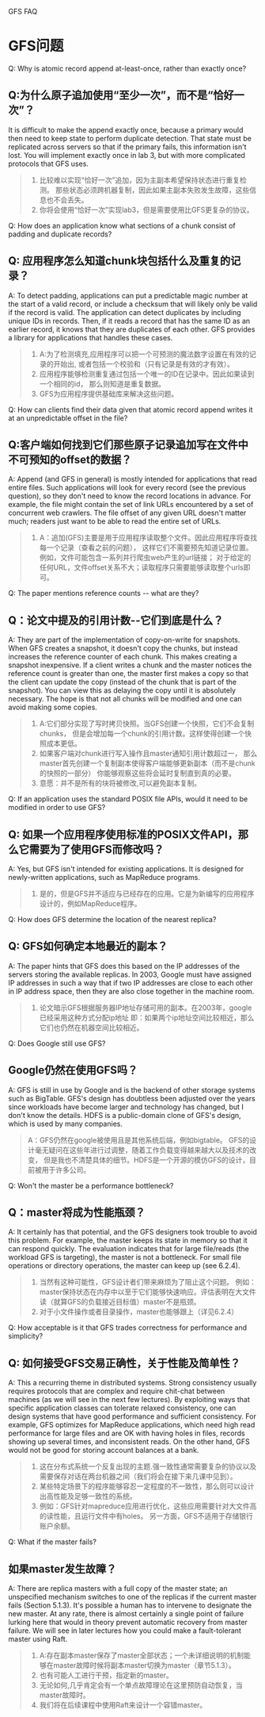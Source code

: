 GFS FAQ
# GFS问题
Q: Why is atomic record append at-least-once, rather than exactly
once?
## Q:为什么原子追加使用“至少一次”，而不是“恰好一次”？

It is difficult to make the append exactly once, because a primary
would then need to keep state to perform duplicate detection. That
state must be replicated across servers so that if the primary fails,
this information isn't lost. You will implement exactly once in lab
3, but with more complicated protocols that GFS uses.
> 1. 比较难以实现“恰好一次”追加，因为主副本希望保持状态进行重复检测。
> 那些状态必须跨机器复制，因此如果主副本失败发生故障，这些信息也不会丢失。
> 2. 你将会使用“恰好一次”实现lab3，但是需要使用比GFS更复杂的协议。

Q: How does an application know what sections of a chunk consist of
padding and duplicate records?
## Q: 应用程序怎么知道chunk块包括什么及重复的记录？

A: To detect padding, applications can put a predictable magic number
at the start of a valid record, or include a checksum that will likely
only be valid if the record is valid. The application can detect
duplicates by including unique IDs in records. Then, if it reads a
record that has the same ID as an earlier record, it knows that they
are duplicates of each other. GFS provides a library for applications
that handles these cases.
> 1. A:为了检测填充,应用程序可以把一个可预测的魔法数字设置在有效的记录的开始出,
> 或者包括一个校验和（只有记录是有效的才有效）。
> 2. 应用程序能够检测重复通过包括一个唯一的ID在记录中。因此如果读到一个相同的id，
> 那么则知道是重复数据。
> 3. GFS为应用程序提供基础库来解决这些问题。

Q: How can clients find their data given that atomic record append
writes it at an unpredictable offset in the file?
## Q:客户端如何找到它们那些原子记录追加写在文件中不可预知的offset的数据？

A: Append (and GFS in general) is mostly intended for applications
that read entire files. Such applications will look for every record
(see the previous question), so they don't need to know the record
locations in advance. For example, the file might contain the set of
link URLs encountered by a set of concurrent web crawlers. The
file offset of any given URL doesn't matter much; readers just want to
be able to read the entire set of URLs.
> 1. A：追加(GFS)主要是用于应用程序读取整个文件。因此应用程序将查找每一个记录（查看之前的问题），
> 这样它们不需要预先知道记录位置。例如，文件可能包含一系列并行爬虫web产生的url链接；
> 对于给定的任何URL，文件offset关系不大；读取程序只需要能够读取整个urls即可。

Q: The paper mentions reference counts -- what are they?
## Q：论文中提及的引用计数--它们到底是什么？

A: They are part of the implementation of copy-on-write for snapshots.
When GFS creates a snapshot, it doesn't copy the chunks, but instead
increases the reference counter of each chunk. This makes creating a
snapshot inexpensive. If a client writes a chunk and the master
notices the reference count is greater than one, the master first
makes a copy so that the client can update the copy (instead of the
chunk that is part of the snapshot). You can view this as delaying the
copy until it is absolutely necessary. The hope is that not all chunks
will be modified and one can avoid making some copies.
> 1. A:它们部分实现了写时拷贝快照。当GFS创建一个快照，它们不会复制chunks，
> 但是会增加每一个chunk的引用计数。这样使得创建一个快照成本更低。
> 2. 如果客户端对chunk进行写入操作且master通知引用计数超过一，
> 那么master首先创建一个复制副本使得客户端能够更新副本（而不是chunk的快照的一部分）
> 你能够观察这些将会延时复制直到真的必要。
> 3. 意愿：并不是所有的块将被修改,可以避免副本复制。

Q: If an application uses the standard POSIX file APIs, would it need
to be modified in order to use GFS?
## Q: 如果一个应用程序使用标准的POSIX文件API，那么它需要为了使用GFS而修改吗？

A: Yes, but GFS isn't intended for existing applications. It is
designed for newly-written applications, such as MapReduce programs.
> 1. 是的，但是GFS并不适应与已经存在的应用。它是为新编写的应用程序设计的，例如MapReduce程序。

Q: How does GFS determine the location of the nearest replica?
## Q: GFS如何确定本地最近的副本？

A: The paper hints that GFS does this based on the IP addresses of the
servers storing the available replicas. In 2003, Google must have
assigned IP addresses in such a way that if two IP addresses are close
to each other in IP address space, then they are also close together
in the machine room.
> 1. 论文暗示GFS根据服务器IP地址存储可用的副本。在2003年，google已经采用这种方式分配ip地址
> 即：如果两个ip地址空间比较相近，那么它们也仍然在机器空间比较相近。

Q: Does Google still use GFS?
## Google仍然在使用GFS吗？

A: GFS is still in use by Google and is the backend of other storage
systems such as BigTable. GFS's design has doubtless been adjusted
over the years since workloads have become larger and technology has
changed, but I don't know the details. HDFS is a public-domain clone
of GFS's design, which is used by many companies.
> A：GFS仍然在google被使用且是其他系统后端，例如bigtable。
> GFS的设计毫无疑问在这些年进行过调整，随着工作负载变得越来越大以及技术的改变，
> 但是我也不清楚具体的细节。HDFS是一个开源的模仿GFS的设计，目前被用于许多公司。

Q: Won't the master be a performance bottleneck?
## Q：master将成为性能瓶颈？

A: It certainly has that potential, and the GFS designers took trouble
to avoid this problem. For example, the master keeps its state in
memory so that it can respond quickly. The evaluation indicates that
for large file/reads (the workload GFS is targeting), the master is
not a bottleneck. For small file operations or directory operations,
the master can keep up (see 6.2.4).
> 1. 当然有这种可能性，GFS设计者们带来麻烦为了阻止这个问题。
> 例如：master保持状态在内存中以至于它们能够快速响应。评估表明在大文件读（就算GFS的负载接近目标值）master不是瓶颈。
> 2. 对于小文件操作或者目录操作，master也能够跟上（详见6.2.4）

Q: How acceptable is it that GFS trades correctness for performance
and simplicity?
## Q: 如何接受GFS交易正确性，关于性能及简单性？

A: This a recurring theme in distributed systems. Strong consistency
usually requires protocols that are complex and require chit-chat
between machines (as we will see in the next few lectures). By
exploiting ways that specific application classes can tolerate relaxed
consistency, one can design systems that have good performance and
sufficient consistency. For example, GFS optimizes for MapReduce
applications, which need high read performance for large files and are
OK with having holes in files, records showing up several times, and
inconsistent reads. On the other hand, GFS would not be good for
storing account balances at a bank.
> 1. 这在分布式系统一个反复出现的主题.强一致性通常需要复杂的协议以及需要保存对话在两台机器之间（我们将会在接下来几课中见到）。
> 2. 某些特定场景下的程序能够容忍一定程度的不一致性，那么则可以设计出高性能及足够一致性的系统。
> 3. 例如：GFS针对mapreduce应用进行优化，这些应用需要针对大文件高的读性能，且运行文件中有holes。
> 另一方面，GFS不适用于存储银行账户余额。

Q: What if the master fails?
## 如果master发生故障？

A: There are replica masters with a full copy of the master state; an
unspecified mechanism switches to one of the replicas if the current
master fails (Section 5.1.3). It's possible a human has to intervene
to designate the new master. At any rate, there is almost certainly a
single point of failure lurking here that would in theory prevent
automatic recovery from master failure. We will see in later lectures
how you could make a fault-tolerant master using Raft.
> 1. A:存在副本master保存了master全部状态；一个未详细说明的机制能够在master故障时候将副本master切换为master（章节5.1.3）。
> 2. 也有可能人工进行干预，指定新的master。
> 3. 无论如何,几乎肯定会有一个单点故障理论在这里预防自动恢复，当master故障时。
> 4. 我们将在后续课程中使用Raft来设计一个容错master。
